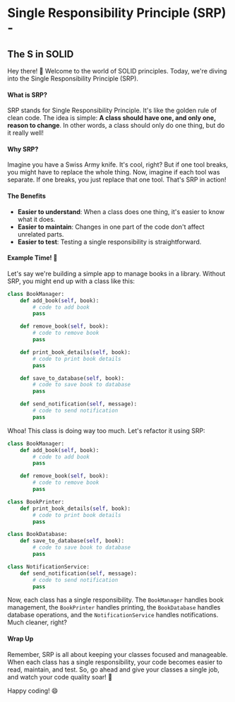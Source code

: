 # Single Responsibility Principle (SRP) - 
## The S in SOLID

Hey there! 👋 Welcome to the world of SOLID principles. Today, we're diving into the Single Responsibility Principle (SRP).

#### What is SRP?

SRP stands for Single Responsibility Principle. It's like the golden rule of clean code. The idea is simple: **A class should have one, and only one, reason to change**. In other words, a class should only do one thing, but do it really well!

#### Why SRP?

Imagine you have a Swiss Army knife. It's cool, right? But if one tool breaks, you might have to replace the whole thing. Now, imagine if each tool was separate. If one breaks, you just replace that one tool. That's SRP in action!

#### The Benefits

- **Easier to understand**: When a class does one thing, it's easier to know what it does.
- **Easier to maintain**: Changes in one part of the code don't affect unrelated parts.
- **Easier to test**: Testing a single responsibility is straightforward.

#### Example Time! 🎉

Let's say we're building a simple app to manage books in a library. Without SRP, you might end up with a class like this:

```python
class BookManager:
    def add_book(self, book):
        # code to add book
        pass

    def remove_book(self, book):
        # code to remove book
        pass

    def print_book_details(self, book):
        # code to print book details
        pass

    def save_to_database(self, book):
        # code to save book to database
        pass

    def send_notification(self, message):
        # code to send notification
        pass
```

Whoa! This class is doing way too much. Let's refactor it using SRP:

```python
class BookManager:
    def add_book(self, book):
        # code to add book
        pass

    def remove_book(self, book):
        # code to remove book
        pass

class BookPrinter:
    def print_book_details(self, book):
        # code to print book details
        pass

class BookDatabase:
    def save_to_database(self, book):
        # code to save book to database
        pass

class NotificationService:
    def send_notification(self, message):
        # code to send notification
        pass
```

Now, each class has a single responsibility. The `BookManager` handles book management, the `BookPrinter` handles printing, the `BookDatabase` handles database operations, and the `NotificationService` handles notifications. Much cleaner, right?

#### Wrap Up

Remember, SRP is all about keeping your classes focused and manageable. When each class has a single responsibility, your code becomes easier to read, maintain, and test. So, go ahead and give your classes a single job, and watch your code quality soar! 🚀

Happy coding! 😄

